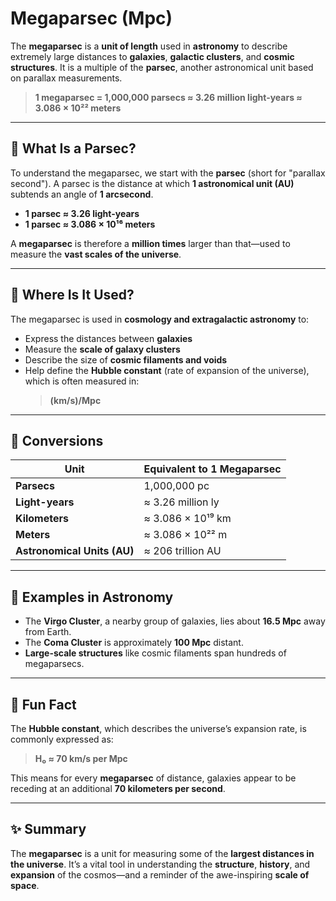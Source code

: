 # Megaparsec (Mpc)

The **megaparsec** is a **unit of length** used in **astronomy** to describe extremely large distances to **galaxies**, **galactic clusters**, and **cosmic structures**. It is a multiple of the **parsec**, another astronomical unit based on parallax measurements.

> **1 megaparsec = 1,000,000 parsecs ≈ 3.26 million light-years ≈ 3.086 × 10²² meters**

---

## 🌌 What Is a Parsec?

To understand the megaparsec, we start with the **parsec** (short for "parallax second"). A parsec is the distance at which **1 astronomical unit (AU)** subtends an angle of **1 arcsecond**.

- **1 parsec ≈ 3.26 light-years**
- **1 parsec ≈ 3.086 × 10¹⁶ meters**

A **megaparsec** is therefore a **million times** larger than that—used to measure the **vast scales of the universe**.

---

## 🌠 Where Is It Used?

The megaparsec is used in **cosmology and extragalactic astronomy** to:

- Express the distances between **galaxies**
- Measure the **scale of galaxy clusters**
- Describe the size of **cosmic filaments and voids**
- Help define the **Hubble constant** (rate of expansion of the universe), which is often measured in:
  > **(km/s)/Mpc**

---

## 🔭 Conversions

| Unit              | Equivalent to 1 Megaparsec              |
|-------------------|------------------------------------------|
| **Parsecs**        | 1,000,000 pc                             |
| **Light-years**    | ≈ 3.26 million ly                        |
| **Kilometers**     | ≈ 3.086 × 10¹⁹ km                        |
| **Meters**         | ≈ 3.086 × 10²² m                         |
| **Astronomical Units (AU)** | ≈ 206 trillion AU               |

---

## 🌌 Examples in Astronomy

- The **Virgo Cluster**, a nearby group of galaxies, lies about **16.5 Mpc** away from Earth.
- The **Coma Cluster** is approximately **100 Mpc** distant.
- **Large-scale structures** like cosmic filaments span hundreds of megaparsecs.

---

## 🧠 Fun Fact

The **Hubble constant**, which describes the universe’s expansion rate, is commonly expressed as:

> **H₀ ≈ 70 km/s per Mpc**

This means for every **megaparsec** of distance, galaxies appear to be receding at an additional **70 kilometers per second**.

---

## ✨ Summary

The **megaparsec** is a unit for measuring some of the **largest distances in the universe**. It’s a vital tool in understanding the **structure**, **history**, and **expansion** of the cosmos—and a reminder of the awe-inspiring **scale of space**.
